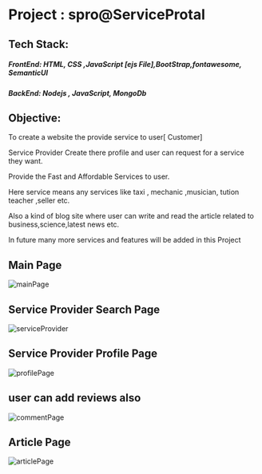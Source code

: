 # Project : spro@ServiceProtal

## Tech Stack:
##### FrontEnd:  HTML, CSS ,JavaScript [ejs File],BootStrap,fontawesome, SemanticUI
##### BackEnd:   Nodejs , JavaScript, MongoDb


## Objective: 
To create a website the provide service to user[ Customer]

Service Provider Create there profile and user can request for a service they want.

Provide the Fast and Affordable Services to user.

Here service means any services like taxi , mechanic ,musician, tution teacher ,seller etc.

Also a kind of blog site where user can write and read the article related to business,science,latest news etc.

In future many more services and features will be added in this Project

## Main Page
![mainPage](https://github.com/rk9456rk/spro_ServiceProvider/assets/62098989/51319a30-20c6-4a80-ab19-a89faf60c615)



## Service Provider Search Page
![serviceProvider](https://github.com/rk9456rk/spro_ServiceProvider/assets/62098989/48bcc382-375f-437a-aaf1-d29fc667b3b7)


## Service Provider Profile Page
![profilePage](https://github.com/rk9456rk/spro_ServiceProvider/assets/62098989/3a70001a-ba50-4471-9e09-08e58db643eb)


## user can add reviews also
![commentPage](https://github.com/rk9456rk/spro_ServiceProvider/assets/62098989/572cad02-9554-4d6a-837e-3396412e101a)

## Article Page
![articlePage](https://github.com/rk9456rk/spro_ServiceProvider/assets/62098989/5ae3c013-b271-4e86-948e-bc6840d68e6f)
